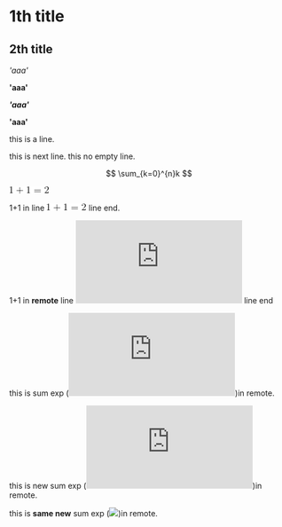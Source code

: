 1th title
=====

2th title
---

*'aaa'*

**'aaa'**

***'aaa'***

****'aaa'****


this is a line.

this is next line.
this no empty line.

$$
\sum_{k=0}^{n}k
$$

![](img/1+1.gif)

1+1 in line ![](img/1+1.gif) line end.

1+1 in **remote** line ![](http://latex.codecogs.com/gif.latex?1&plus;1%3D2 "1+1=2") line end

this is sum exp (![][\sum_{k=0}^{n}k])in remote.

this is new sum exp (![][\sum_{k=0}^{n}2^k])in remote.

this is **same new** sum exp (![][\sum_{k=0}^{n} 2^k])in remote.


[\sum_{k=0}^{n}k]: http://latex.codecogs.com/gif.latex?%5Csum_%7Bk%3D0%7D%5E%7Bn%7Dk "\sum_{k=0}^{n}k"
[\sum_{k=0}^{n}2^k]: http://latex.codecogs.com/gif.latex?%5Csum_%7Bk%3D0%7D%5E%7Bn%7D2%5Ek
[\sum_{k=0}^{n} 2^k]: img/a55cc5f08aef8a48891f6e76dd7d146f.gif

